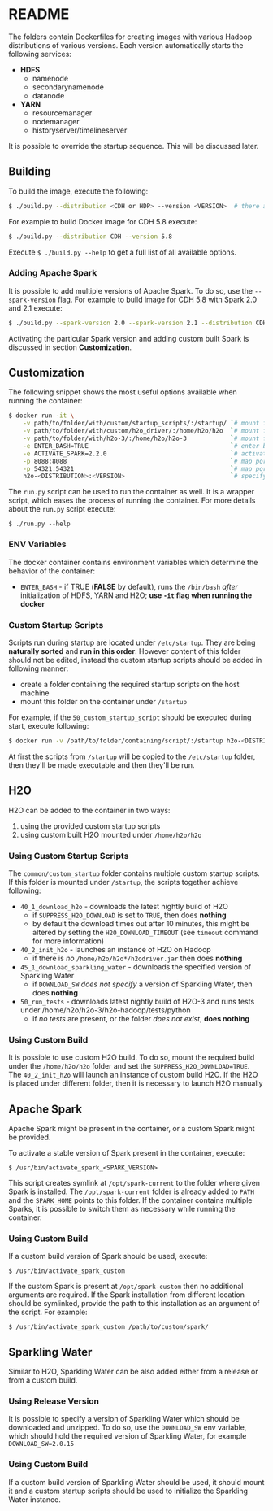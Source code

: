 # README #
The folders contain Dockerfiles for creating images with various Hadoop distributions of various versions. Each version automatically starts the following services:

* **HDFS**
  * namenode
  * secondarynamenode
  * datanode
* **YARN**
  * resourcemanager
  * nodemanager
  * historyserver/timelineserver

It is possible to override the startup sequence. This will be discussed later.

## Building ##
To build the image, execute the following:

```bash
$ ./build.py --distribution <CDH or HDP> --version <VERSION>  # there are also short versions -d and -v available
```

For example to build Docker image for CDH 5.8 execute:

```bash
$ ./build.py --distribution CDH --version 5.8
```

Execute `$ ./build.py --help` to get a full list of all available options.

### Adding Apache Spark ###
It is possible to add multiple versions of Apache Spark. To do so, use the `--spark-version` flag. For example to build image for CDH 5.8 with Spark 2.0 and 2.1 execute:

```bash
$ ./build.py --spark-version 2.0 --spark-version 2.1 --distribution CDH --version 5.8
```

Activating the particular Spark version and adding custom built Spark is discussed in section **Customization**.

## Customization ##
The following snippet shows the most useful options available when running the container:

```bash
$ docker run -it \
    -v path/to/folder/with/custom/startup_scripts/:/startup/ `# mount folder with custom startup scripts` \
    -v path/to/folder/with/custom/h2o_driver/:/home/h2o/h2o  `# mount folder with custom H2O Driver` \
    -v path/to/folder/with/h2o-3/:/home/h2o/h2o-3            `# mount folder with H2O-3 sources` \
    -e ENTER_BASH=TRUE                                       `# enter bash after running tests` \
    -e ACTIVATE_SPARK=2.2.0                                  `# activates the Spark 2.2.0, must be present in the image` \
    -p 8088:8088                                             `# map port of Hadoop UI` \
    -p 54321:54321                                           `# map port of H2O` \
    h2o-<DISTRIBUTION>:<VERSION>                             `# specify which container to run`
```

The `run.py` script can be used to run the container as well. It is a wrapper script, which eases the process of running the container. For more details about the `run.py` script execute:

```
$ ./run.py --help
```

### ENV Variables ###
The docker container contains environment variables which determine the behavior of the container:

* `ENTER_BASH` - if TRUE (**FALSE** by default), runs the `/bin/bash` *after* initialization of HDFS, YARN and H2O; **use `-it` flag when running the docker**

### Custom Startup Scripts ###
Scripts run during startup are located under `/etc/startup`. They are being **naturally sorted** and **run in this order**. However content of this folder should not be edited, instead the custom startup scripts should be added in following manner:

* create a folder containing the required startup scripts on the host machine
* mount this folder on the container under `/startup`


For example, if the `50_custom_startup_script` should be executed during start, execute following:

```bash
$ docker run -v /path/to/folder/containing/script/:/startup h2o-<DISTRIBUTION>:<VERSION>
```
At first the scripts from `/startup` will be copied to the `/etc/startup` folder, then they'll be made executable and then they'll be run.

## H2O ##
H2O can be added to the container in two ways:

1. using the provided custom startup scripts
2. using custom built H2O mounted under `/home/h2o/h2o`

### Using Custom Startup Scripts ###
The `common/custom_startup` folder contains multiple custom startup scripts. If this folder is mounted under `/startup`, the scripts together achieve following:

* `40_1_download_h2o` - downloads the latest nightly build of H2O
  * if `SUPPRESS_H2O_DOWNLOAD` is set to `TRUE`, then does **nothing**
  * by default the download times out after 10 minutes, this might be altered by setting the `H2O_DOWNLOAD_TIMEOUT` (see `timeout` command for more information)
* `40_2_init_h2o` - launches an instance of H2O on Hadoop
  * if there is *no* `/home/h2o/h2o*/h2odriver.jar` then does **nothing**
* `45_1_download_sparkling_water` - downloads the specified version of Sparkling Water
  * if `DOWNLOAD_SW` *does not specify* a version of Sparkling Water, then does **nothing**
* `50_run_tests` - downloads latest nightly build of H2O-3 and runs tests under /home/h2o/h2o-3/h2o-hadoop/tests/python
	* if *no tests* are present, or the folder *does not exist*, **does nothing**

### Using Custom Build ###
It is possible to use custom H2O build. To do so, mount the required build under the `/home/h2o/h2o` folder and set the `SUPPRESS_H2O_DOWNLOAD=TRUE`. The `40_2_init_h2o` will launch an instance of custom build H2O. If the H2O is placed under different folder, then it is necessary to launch H2O manually

## Apache Spark ##
Apache Spark might be present in the container, or a custom Spark might be provided.

To activate a stable version of Spark present in the container, execute:

```
$ /usr/bin/activate_spark_<SPARK_VERSION>
```

This script creates symlink at `/opt/spark-current` to the folder where given Spark is installed. The `/opt/spark-current` folder is already added to `PATH` and the `SPARK_HOME` points to this folder. If the container contains multiple Sparks, it is possible to switch them as necessary while running the container.

### Using Custom Build ###
If a custom build version of Spark should be used, execute:

```
$ /usr/bin/activate_spark_custom
```

If the custom Spark is present at `/opt/spark-custom` then no additional arguments are required. If the Spark installation from different location should be symlinked, provide the path to this installation as an argument of the script. For example:

```
$ /usr/bin/activate_spark_custom /path/to/custom/spark/
```

## Sparkling Water ##
Similar to H2O, Sparkling Water can be also added either from a release or from a custom build.

### Using Release Version ###
It is possible to specify a version of Sparkling Water which should be downloaded and unzipped. To do so, use the `DOWNLOAD_SW` env variable, which should hold the required version of Sparkling Water, for example `DOWNLOAD_SW=2.0.15`

### Using Custom Build ###
If a custom build version of Sparkling Water should be used, it should mount it and a custom startup scripts should be used to initialize the Sparkling Water instance.
